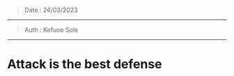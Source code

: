 > Date : 24/03/2023
----------------------------------------
> Auth : Kefuoe Sole
----------------------------------------
# Attack is the best defense
